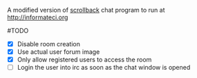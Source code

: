 A modified version of [scrollback](https://github.com/scrollback/scrollback)
chat program to run at http://informateci.org

#TODO
- [x] Disable room creation
- [x] Use actual user forum image
- [x] Only allow registered users to access the room
- [ ] Login the user into irc as soon as the chat window is opened
